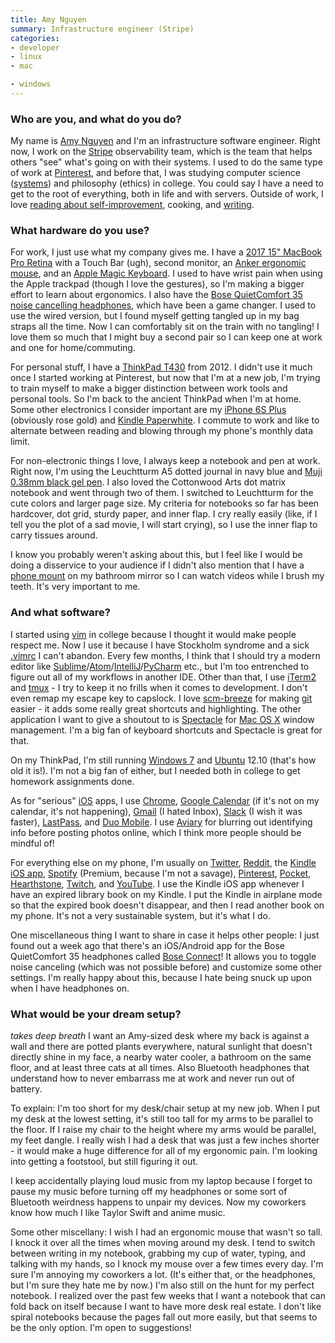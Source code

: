 ```yaml
---
title: Amy Nguyen
summary: Infrastructure engineer (Stripe)
categories:
- developer
- linux
- mac

- windows
---
```


### Who are you, and what do you do?

My name is [Amy Nguyen](https://twitter.com/amyngyn "Amy's Twitter account.") and I'm an infrastructure software engineer. Right now, I work on the [Stripe][] observability team, which is the team that helps others "see" what's going on with their systems. I used to do the same type of work at [Pinterest][], and before that, I was studying computer science ([systems](http://csmajor.stanford.edu/Tracks.shtml "The available tracks for a computer science degree at Stanford.")) and philosophy (ethics) in college. You could say I have a need to get to the root of everything, both in life and with servers. Outside of work, I love [reading about self-improvement](https://www.pinterest.com/amyngyn/life-curriculum/ "Amy's self-improvement pins on Pinterest."), cooking, and [writing](http://blog.amynguyen.net/?page_id=318 "Amy's weblog posts.").

### What hardware do you use?

For work, I just use what my company gives me. I have a [2017 15" MacBook Pro Retina][macbook-pro] with a Touch Bar (ugh), second monitor, an [Anker ergonomic mouse][2.4g-wireless-vertical-ergonomic-mouse], and an [Apple Magic Keyboard][magic-keyboard]. I used to have wrist pain when using the Apple trackpad (though I love the gestures), so I'm making a bigger effort to learn about ergonomics. I also have the [Bose QuietComfort 35 noise cancelling headphones][quietcomfort-35], which have been a game changer. I used to use the wired version, but I found myself getting tangled up in my bag straps all the time. Now I can comfortably sit on the train with no tangling! I love them so much that I might buy a second pair so I can keep one at work and one for home/commuting.

For personal stuff, I have a [ThinkPad T430][thinkpad-t430] from 2012. I didn't use it much once I started working at Pinterest, but now that I'm at a new job, I'm trying to train myself to make a bigger distinction between work tools and personal tools. So I'm back to the ancient ThinkPad when I'm at home. Some other electronics I consider important are my [iPhone 6S Plus][iphone-6s-plus] (obviously rose gold) and [Kindle Paperwhite][kindle-paperwhite]. I commute to work and like to alternate between reading and blowing through my phone's monthly data limit.

For non-electronic things I love, I always keep a notebook and pen at work. Right now, I'm using the Leuchtturm A5 dotted journal in navy blue and [Muji 0.38mm black gel pen][gel-ink-0.38mm]. I also loved the Cottonwood Arts dot matrix notebook and went through two of them. I switched to Leuchtturm for the cute colors and larger page size. My criteria for notebooks so far has been hardcover, dot grid, sturdy paper, and inner flap. I cry really easily (like, if I tell you the plot of a sad movie, I will start crying), so I use the inner flap to carry tissues around.

I know you probably weren't asking about this, but I feel like I would be doing a disservice to your audience if I didn't also mention that I have a [phone mount][easy-one-touch-car-and-desk-mount] on my bathroom mirror so I can watch videos while I brush my teeth. It's very important to me.

### And what software?

I started using [vim][] in college because I thought it would make people respect me. Now I use it because I have Stockholm syndrome and a sick [.vimrc](https://github.com/amyngyn/dotfiles/blob/master/.vimrc "Amy's .vimrc config file.") I can't abandon. Every few months, I think that I should try a modern editor like [Sublime][sublime-text]/[Atom][]/[IntelliJ][intellij-idea]/[PyCharm][] etc., but I'm too entrenched to figure out all of my workflows in another IDE. Other than that, I use [iTerm2][] and [tmux][] - I try to keep it no frills when it comes to development. I don't even remap my escape key to capslock. I love [scm-breeze][] for making [git][] easier - it adds some really great shortcuts and highlighting. The other application I want to give a shoutout to is [Spectacle][] for [Mac OS X][macos] window management. I'm a big fan of keyboard shortcuts and Spectacle is great for that.

On my ThinkPad, I'm still running [Windows 7][windows-7] and [Ubuntu][] 12.10 (that's how old it is!). I'm not a big fan of either, but I needed both in college to get homework assignments done.

As for "serious" [iOS][] apps, I use [Chrome][chrome-ios], [Google Calendar][google-calendar-ios] (if it's not on my calendar, it's not happening), [Gmail][gmail-ios] (I hated Inbox), [Slack][slack-ios] (I wish it was faster), [LastPass][lastpass-ios], and [Duo Mobile][duo-mobile-ios]. I use [Aviary][aviary-ios] for blurring out identifying info before posting photos online, which I think more people should be mindful of!

For everything else on my phone, I'm usually on [Twitter][twitter-ios], [Reddit][reddit-ios], the [Kindle iOS app][kindle-ios], [Spotify][spotify-ios] (Premium, because I'm not a savage), [Pinterest][pinterest-ios], [Pocket][pocket-ios], [Hearthstone][hearthstone-ios], [Twitch][twitch-ios], and [YouTube][youtube-ios]. I use the Kindle iOS app whenever I have an expired library book on my Kindle. I put the Kindle in airplane mode so that the expired book doesn't disappear, and then I read another book on my phone. It's not a very sustainable system, but it's what I do.

One miscellaneous thing I want to share in case it helps other people: I just found out a week ago that there's an iOS/Android app for the Bose QuietComfort 35 headphones called [Bose Connect][bose-connect-ios]! It allows you to toggle noise canceling (which was not possible before) and customize some other settings. I'm really happy about this, because I hate being snuck up upon when I have headphones on.

### What would be your dream setup?

*takes deep breath* I want an Amy-sized desk where my back is against a wall and there are potted plants everywhere, natural sunlight that doesn't directly shine in my face, a nearby water cooler, a bathroom on the same floor, and at least three cats at all times. Also Bluetooth headphones that understand how to never embarrass me at work and never run out of battery.

To explain: I'm too short for my desk/chair setup at my new job. When I put my desk at the lowest setting, it's still too tall for my arms to be parallel to the floor. If I raise my chair to the height where my arms would be parallel, my feet dangle. I really wish I had a desk that was just a few inches shorter - it would make a huge difference for all of my ergonomic pain. I'm looking into getting a footstool, but still figuring it out.

I keep accidentally playing loud music from my laptop because I forget to pause my music before turning off my headphones or some sort of Bluetooth weirdness happens to unpair my devices. Now my coworkers know how much I like Taylor Swift and anime music.

Some other miscellany:  I wish I had an ergonomic mouse that wasn't so tall. I knock it over all the times when moving around my desk. I tend to switch between writing in my notebook, grabbing my cup of water, typing, and talking with my hands, so I knock my mouse over a few times every day. I'm sure I'm annoying my coworkers a lot. (It's either that, or the headphones, but I'm sure they hate me by now.) I'm also still on the hunt for my perfect notebook. I realized over the past few weeks that I want a notebook that can fold back on itself because I want to have more desk real estate. I don't like spiral notebooks because the pages fall out more easily, but that seems to be the only option. I'm open to suggestions!

[2.4g-wireless-vertical-ergonomic-mouse]: https://www.anker.com/products/variant/2.4G-Wireless-Vertical-Ergonomic-Mouse/98ANWVM-UBA "A vertical ergonomic mouse."
[easy-one-touch-car-and-desk-mount]: https://www.iottie.com/Product/Series/OneTouch/Car-Mount "A car and desk phone mount."
[gel-ink-0.38mm]: http://www.muji.us/store/gel-ink-ballpoint-pen-0-38mm-black4548718727674.html "A ball-point pen."
[iphone-6s-plus]: https://en.wikipedia.org/wiki/IPhone_6s_Plus "A large smartphone."
[kindle-paperwhite]: https://www.amazon.com/Kindle-Paperwhite-Touch-light/dp/B007OZNZG0 "An e-book reader with a book-like screen."
[macbook-pro]: https://www.apple.com/macbook-pro/ "A laptop."
[magic-keyboard]: https://en.wikipedia.org/wiki/Magic_Keyboard "A wireless keyboard."
[quietcomfort-35]: https://www.bose.com/en_us/products/headphones/over_ear_headphones/quietcomfort-35-wireless.html "Wireless over-the-ear headphones."
[thinkpad-t430]: http://shop.lenovo.com/us/en/laptops/thinkpad/t-series/t430/ "A 14 inch PC laptop."
[atom]: https://atom.io/ "A text editor based on web technology."
[aviary-ios]: https://itunes.apple.com/us/app/photo-editor-by-aviary/id527445936 "A photo editor app."
[bose-connect-ios]: https://itunes.apple.com/us/app/bose-connect/id1046510029 "An app for customising Bose Bluetooth devices."
[chrome-ios]: https://itunes.apple.com/us/app/chrome/id535886823 "A web browser app."
[duo-mobile-ios]: https://itunes.apple.com/us/app/duo-mobile/id422663827 "An app for the authentication service."
[git]: https://git-scm.com/ "A version control system."
[gmail-ios]: https://itunes.apple.com/us/app/gmail-email-from-google/id422689480 "A client for the email service."
[google-calendar-ios]: https://itunes.apple.com/us/app/google-calendar/id909319292 "An app for the calendar service."
[hearthstone-ios]: https://itunes.apple.com/us/app/hearthstone/id625257520 "A card battle game."
[intellij-idea]: http://www.jetbrains.com/idea/ "A developer's IDE."
[ios]: https://www.apple.com/ios/ios-10/ "A mobile operating system."
[iterm2]: https://iterm2.com/ "An alternative terminal application for Mac OS X."
[kindle-ios]: https://itunes.apple.com/gb/app/kindle/id302584613 "An iPhone app for accessing Kindle content from Amazon."
[lastpass-ios]: https://itunes.apple.com/us/app/lastpass-password-manager/id324613447 "A password manager app."
[macos]: https://en.wikipedia.org/wiki/MacOS "An operating system for Mac hardware."
[pinterest-ios]: https://itunes.apple.com/us/app/pinterest/id429047995 "A client app for the pin service."
[pinterest]: https://www.pinterest.com/ "An online 'pinboard' service."
[pocket-ios]: https://getpocket.com/ios/ "An app for the read-it-later service."
[pycharm]: https://www.jetbrains.com/pycharm/ "A Python-focused IDE."
[reddit-ios]: https://itunes.apple.com/us/app/reddit-the-official-app/id1064216828 "An app for the forum service."
[scm-breeze]: https://github.com/scmbreeze/scm_breeze "Shell scripts for enhancing git."
[slack-ios]: https://itunes.apple.com/us/app/slack-team-communication/id618783545 "A client app for the chat service."
[spectacle]: https://www.spectacleapp.com/ "A Mac tool for moving and resizing windows."
[spotify-ios]: https://itunes.apple.com/us/app/spotify/id324684580 "An iOS client for the music service."
[stripe]: https://stripe.com/ "A payment service."
[sublime-text]: http://www.sublimetext.com/ "A coder's text editor."
[tmux]: https://sourceforge.net/projects/tmux/ "A terminal multiplexer, similar to screen."
[twitch-ios]: https://itunes.apple.com/us/app/twitch/id460177396 "An app for the streaming service."
[twitter-ios]: https://itunes.apple.com/app/twitter/id333903271 "A Twitter client."
[ubuntu]: https://www.ubuntu.com/ "A Unix distribution."
[vim]: https://www.vim.org/ "A command-line text editor."
[windows-7]: https://en.wikipedia.org/wiki/Windows_7 "An operating system."
[youtube-ios]: https://itunes.apple.com/us/app/youtube/id544007664 "A YouTube client for iOS."
